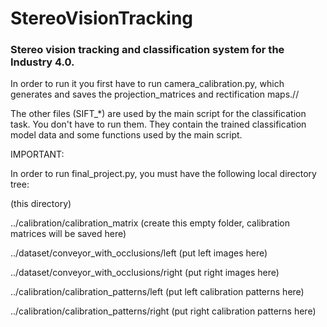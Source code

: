 # StereoVisionTracking
### Stereo vision tracking and classification system for the Industry 4.0.





In order to run it you first have to run camera_calibration.py, which generates and saves the projection_matrices and rectification maps.//


The other files (SIFT_*) are used by the main script for the classification task. You don't have to run them. They contain the trained classification model data and some functions used by the main script.


IMPORTANT:

In order to run final_project.py, you must have the following local directory tree:

(this directory)

../calibration/calibration_matrix               (create this empty folder, calibration matrices will be saved here)


../dataset/conveyor_with_occlusions/left        (put left images here)

../dataset/conveyor_with_occlusions/right       (put right images here)


../calibration/calibration_patterns/left        (put left calibration patterns here)

../calibration/calibration_patterns/right       (put right calibration patterns here)

